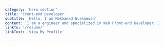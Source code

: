 ```yaml
---
category: 'hero section'
title: 'Front-end Developer'
subtitle: 'Hello, I am Mokhamad Nurmansah'
content: 'I am a engineer and specialized in Web Front-end Developer. I am very eager to enhance my skills and gain more knowledge and experience. Strong engineering professional with a Bachelor degree focused in Informatics Engineering from Widyatama University and Join Double Degree from NPIC Cambodia. '
linkTo: '/resume/'
linkText: 'View My Profile'

---
```

